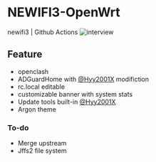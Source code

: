 # NEWIFI3-OpenWrt
newifi3 | Github Actions
![interview](https://github.com/wmyfelix/NEWIFI3-OpenWrt/blob/master/Screenshot%202021-05-30%2011.56.02%20AM.png?raw=true)
## Feature
+ openclash
+ ADGuardHome with [@Hyy2001X](https://Github.com/Hyy2001X) modifiction
+ rc.local editable
+ customizable banner with system stats
+ Update tools built-in [@Hyy2001X](https://Github.com/Hyy2001X)
+ Argon theme
### To-do
- Merge upstream
- Jffs2 file system

 
